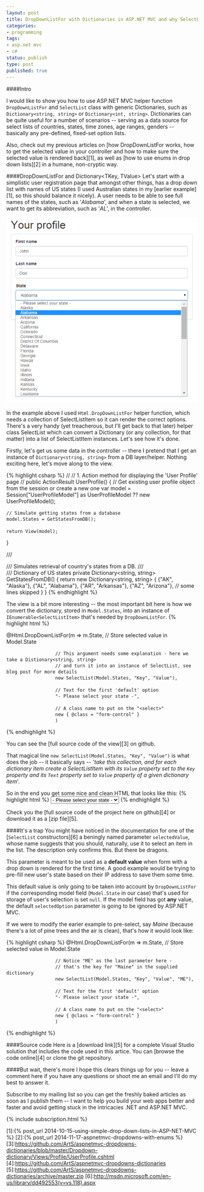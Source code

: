 ```yaml
---
layout: post
title: DropDownListFor with Dictionaries in ASP.NET MVC and why SelectList wants to kill you
categories:
- programming
tags:
- asp.net mvc
- c#
status: publish
type: post
published: true
---
```

####Intro

I would like to show you how to use ASP.NET MVC helper function `DropDownListFor` and `SelectList`
class with generic Dictionaries, such as `Dictionary<string, string>` or `Dictionary<int, string>`.
Dictionaries can be quite useful for a number of scenarios -- serving as a data source for select
lists of countries, states, time zones, age ranges, genders -- basically any pre-defined, fixed-set
option lists.

Also, check out my previous articles on [how DropDownListFor works, how to get the selected value in
your controller and how to make sure the selected value is rendered back][1], as well as [how to use
enums in drop down lists][2] in a humane, non-cryptic way.

####DropDownListFor and Dictionary<TKey, TValue>
Let's start with a simplistic user registration page that amongst other things, has a drop down
list with names of US states (I used Australian states in my [earlier example][1], so this should
balance it nicely). A user needs to be able to see full names of the states, such as '_Alabama_',
and when a state is selected, we want to get its abbreviation, such as '_AL_', in the controller.

<p class="center" markdown="1">
    <img src="/img/mvc/dropdowns-3/profile.png" data-gif="/img/mvc/dropdowns-3/profile-animated.gif" class="gifs" />
</p>
<script src="/js/jquery.gifplayer.js"></script>
<script>
  (function($) {
    $('.gifs').gifplayer({label: 'PLAY'});
  })(jQuery);
</script>

In the example above I used `Html.DropDownListFor` helper function, which needs a collection of
SelectListItem so it can render the correct options. There's a very handy (yet treacherous, but I'll
get back to that later) helper class SelectList which can convert a Dictionary (or any collection,
for that matter) into a list of SelectListItem instances. Let's see how it's done.

Firstly, let's get us some data in the controller -- there I pretend that I get an instance of 
`Dictionary<string, string>` from a DB layer/helper. Nothing exciting here, let's move along to the
view.

{% highlight csharp %}
//
// 1. Action method for displaying the 'User Profile' page
//
public ActionResult UserProfile()
{
    // Get existing user profile object from the session or create a new one
    var model = Session["UserProfileModel"] as UserProfileModel ?? new UserProfileModel();

    // Simulate getting states from a database
    model.States = GetStatesFromDB();

    return View(model);
}

/// <summary>
/// Simulates retrieval of country's states from a DB.
/// </summary>
/// <returns>Dictionary of US states</returns>
private Dictionary<string, string> GetStatesFromDB()
{
    return new Dictionary<string, string>
    {
        {"AK", "Alaska"},
        {"AL", "Alabama"},
        {"AR", "Arkansas"},
        {"AZ", "Arizona"},
        // some lines skipped
    }
}
{% endhighlight %}

The view is a bit more interesting -- the most important bit here is how we convert the dictionary,
stored in `Model.States`, into an instance of `IEnumerable<SelectListItem>` that's needed by `DropDownListFor`.
{% highlight html %}

<!-- ...some lines skipped... -->

@Html.DropDownListFor(m => m.State, // Store selected value in Model.State

                      // This argument needs some explanation - here we take a Distionary<string, string>
                      // and turn it into an instance of SelectList, see blog post for more details
                      new SelectList(Model.States, "Key", "Value"),

                      // Text for the first 'default' option
                      "- Please select your state -",
                      
                      // A class name to put on the "<select>"
                      new { @class = "form-control" }
                      ) 

<!-- ...some lines skipped... -->
{% endhighlight %}

You can see the [full source code of the view][3] on github.

That magical line `new SelectList(Model.States, "Key", "Value")` is what does the job -- it
basically says -- '_take this collection, and for each dictionary item create a SelectListItem with
its `Value` property set to the `Key` property and its `Text` property set to `Value` property of a
given dictionary item_'.

So in the end you get some nice and clean HTML that looks like this:
{% highlight html %}
<select class="form-control" id="State" name="State"> <!-- some attrs=ibutes skipped -->
    <option value="">- Please select your state -</option>
    <option value="AK">Alaska</option>
    <option value="AL">Alabama</option>
    <option value="AR">Arkansas</option>
    <option value="AZ">Arizona</option>
    <!-- and on it goes -->
</select>
{% endhighlight %}

Check you the [full source code of the project here on github][4] or download it as a [zip file][5].

####It's a trap
You might have noticed in the documentation for one of the [`SelectList` constructors][6] a beningly
named parameter `selectedValue`, whose name suggests that you should, naturally, use it to select an
item in the list. The description only confirms this. But there be dragons.

This parameter is meant to be used as a __default value__ when form with a drop down is rendered for
the first time. A good example would be trying to pre-fill new user's state based on their IP
address to save them some time.

This default value is only going to be taken into account by `DropDownListFor` if the corresponding
model field (`Model.State` in our case) that's used for storage of user's selection is set `null`.
If the model field has got __any__ value, the default `selectedOption` parameter is going to be
ignored by ASP.NET MVC.

If we were to modify the earier example to pre-select, say _Maine_ (because there's a lot of pine
trees and the air is clean), that's how it would look like:

{% highlight csharp %}
@Html.DropDownListFor(m => m.State, // Store selected value in Model.State

                      // Notice "ME" as the last parameter here - 
                      // that's the key for "Maine" in the supplied dictionary
                      new SelectList(Model.States, "Key", "Value", "ME"),

                      // Text for the first 'default' option
                      "- Please select your state -",

                      // A class name to put on the "<select>"
                      new { @class = "form-control" }
                      ) 
{% endhighlight %}

####Source code
Here is a [download link][5] for a complete Visual Studio solution that includes the code used in this
artice. You can [browse the code online][4] or clone the git repository.

####But wait, there's more
I hope this clears things up for you -- leave a comment here if you have any questions or shoot me
an email and I'll do my best to answer it.

Subscribe to my mailing list so you can get the freshly baked articles as soon as I publish
them -- I want to help you build your web apps better and faster and avoid getting stuck in the
intricacies .NET and ASP.NET MVC.

{% include subscription.html %}

[1]:{% post_url 2014-10-15-using-simple-drop-down-lists-in-ASP-NET-MVC %}
[2]:{% post_url 2014-11-17-aspnetmvc-dropdowns-with-enums %}
[3]:https://github.com/ArtS/aspnetmvc-dropdowns-dictionaries/blob/master/Dropdown-dictionary/Views/Profile/UserProfile.cshtml
[4]:https://github.com/ArtS/aspnetmvc-dropdowns-dictionaries
[5]:https://github.com/ArtS/aspnetmvc-dropdowns-dictionaries/archive/master.zip
[6]:http://msdn.microsoft.com/en-us/library/dd492553(v=vs.118).aspx
